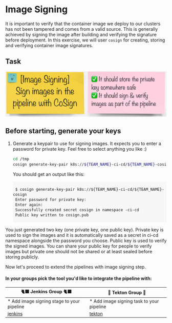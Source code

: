 # Image Signing

It is important to verify that the container image we deploy to our clusters has not been tampered and comes from a valid source. This is generally achieved by signing the image after building and verifying the signature before deployment. In this exercise, we will user `cosign` for creating, storing and verifying container image signatures.

## Task

![task-image-signing](./images/task-image-signing.png)

## Before starting, generate your keys

1. Generate a keypair to use for signing images. It expects you to enter a password for private key. Feel free to select anything you like :)

    ```bash
    cd /tmp
    cosign generate-key-pair k8s://${TEAM_NAME}-ci-cd/${TEAM_NAME}-cosign
    ```

    You should get an output like this:
    <div class="highlight" style="background: #f7f7f7">
    <pre><code class="language-bash">
    $ cosign generate-key-pair k8s://${TEAM_NAME}-ci-cd/${TEAM_NAME}-cosign
    Enter password for private key: 
    Enter again: 
    Successfully created secret cosign in namespace <TEAM_NAME>-ci-cd
    Public key written to cosign.pub
    </code></pre></div>

You just generated two key (one private key, one public key). Private key is used to sign the images and it is automatically saved as a secret in ci-cd namespace alongside the password you choose. Public key is used to verify the signed images. You can share your public key for people to verify images but private one should not be shared or at least sealed before storing publicly.

Now let's proceed to extend the pipelines with image signing step.

#### In your groups pick the tool you'd like to integrate the pipeline with:

| 🐈‍⬛ **Jenkins Group** 🐈‍⬛  |  🐅 **Tekton Group** 🐅 |
|-----------------------|----------------------------|
| * Add image signing stage to your pipeline | * Add image signing task to your pipeline |
| [jenkins](3-revenge-of-the-automated-testing/8a-jenkins.md) | [tekton](3-revenge-of-the-automated-testing/8b-tekton.md) |
